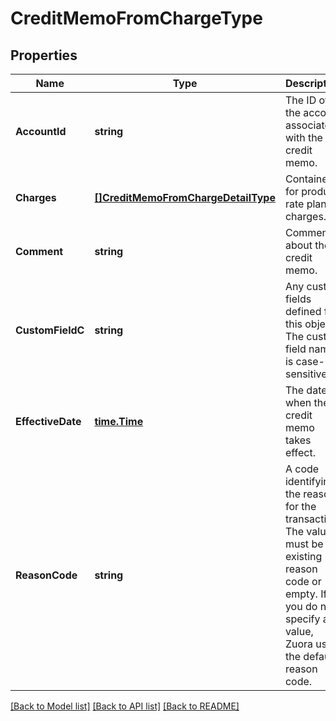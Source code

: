 # CreditMemoFromChargeType

## Properties
Name | Type | Description | Notes
------------ | ------------- | ------------- | -------------
**AccountId** | **string** | The ID of the account associated with the credit memo.  | [default to null]
**Charges** | [**[]CreditMemoFromChargeDetailType**](CreditMemoFromChargeDetailType.md) | Container for product rate plan charges.  | [optional] [default to null]
**Comment** | **string** | Comments about the credit memo.  | [optional] [default to null]
**CustomFieldC** | **string** | Any custom fields defined for this object. The custom field name is case-sensitive.  | [optional] [default to null]
**EffectiveDate** | [**time.Time**](time.Time.md) | The date when the credit memo takes effect.  | [optional] [default to null]
**ReasonCode** | **string** | A code identifying the reason for the transaction. The value must be an existing reason code or empty. If you do not specify a value, Zuora uses the default reason code.  | [optional] [default to null]

[[Back to Model list]](../README.md#documentation-for-models) [[Back to API list]](../README.md#documentation-for-api-endpoints) [[Back to README]](../README.md)


